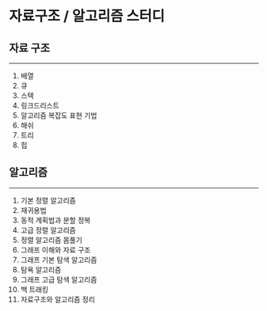 # 자료구조 / 알고리즘 스터디
## 자료 구조

---
1. 배열 
2. 큐
3. 스택
4. 링크드리스트
5. 알고리즘 복잡도 표현 기법
6. 해쉬
7. 트리
8. 힙



## 알고리즘

---
1. 기본 정렬 알고리즘
2. 재귀용법
3. 동적 계획법과 분할 정복
4. 고급 정렬 알고리즘
5. 정렬 알고리즘 몸풀기
6. 그래프 이해와 자료 구조
7. 그래프 기본 탐색 알고리즘
8. 탐욕 알고리즘
9. 그래프 고급 탐색 알고리즘
10. 백 트래킹
11. 자료구조와 알고리즘 정리
